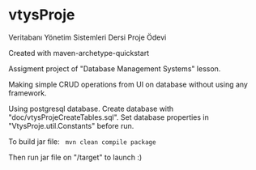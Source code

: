 # vtysProje
Veritabanı Yönetim Sistemleri Dersi Proje Ödevi

Created with maven-archetype-quickstart

Assigment project of "Database Management Systems" lesson.

Making simple CRUD operations from UI on database without using any framework.

Using postgresql database. Create database with "doc/vtysProjeCreateTables.sql".
Set database properties in "VtysProje.util.Constants" before run.

To build jar file:
<code> mvn clean compile package </code>

Then run jar file on "/target" to launch :)
